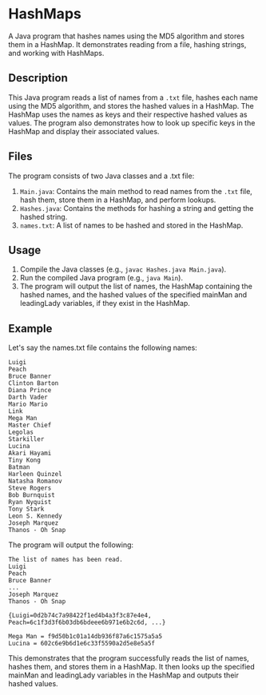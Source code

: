 # HashMaps

A Java program that hashes names using the MD5 algorithm and stores them in a HashMap. It demonstrates reading from a file, hashing strings, and working with HashMaps.

## Description

This Java program reads a list of names from a `.txt` file, hashes each name using the MD5 algorithm, and stores the hashed values in a HashMap. The HashMap uses the names as keys and their respective hashed values as values. The program also demonstrates how to look up specific keys in the HashMap and display their associated values.

## Files

The program consists of two Java classes and a .txt file:

1. `Main.java`: Contains the main method to read names from the `.txt` file, hash them, store them in a HashMap, and perform lookups.
2. `Hashes.java`: Contains the methods for hashing a string and getting the hashed string.
3. `names.txt`: A list of names to be hashed and stored in the HashMap.

## Usage

1. Compile the Java classes (e.g., `javac Hashes.java Main.java`).
2. Run the compiled Java program (e.g., `java Main`).
3. The program will output the list of names, the HashMap containing the hashed names, and the hashed values of the specified mainMan and leadingLady variables, if they exist in the HashMap.

## Example

Let's say the names.txt file contains the following names:

```plaintext
Luigi
Peach
Bruce Banner
Clinton Barton
Diana Prince
Darth Vader
Mario Mario
Link
Mega Man
Master Chief
Legolas
Starkiller
Lucina
Akari Hayami
Tiny Kong
Batman
Harleen Quinzel
Natasha Romanov
Steve Rogers
Bob Burnquist
Ryan Nyquist
Tony Stark
Leon S. Kennedy
Joseph Marquez
Thanos - Oh Snap
```

The program will output the following:

```plaintext
The list of names has been read.
Luigi
Peach
Bruce Banner
...
Joseph Marquez
Thanos - Oh Snap

{Luigi=0d2b74c7a98422f1ed4b4a3f3c87e4e4, Peach=6c1f3d3f6b03db6bdeee6b971e6b2c6d, ...}

Mega Man = f9d50b1c01a14db936f87a6c1575a5a5
Lucina = 602c6e9b6d1e6c33f5590a2d5e8e5a5f
```
This demonstrates that the program successfully reads the list of names, hashes them, and stores them in a HashMap. It then looks up the specified mainMan and leadingLady variables in the HashMap and outputs their hashed values.
